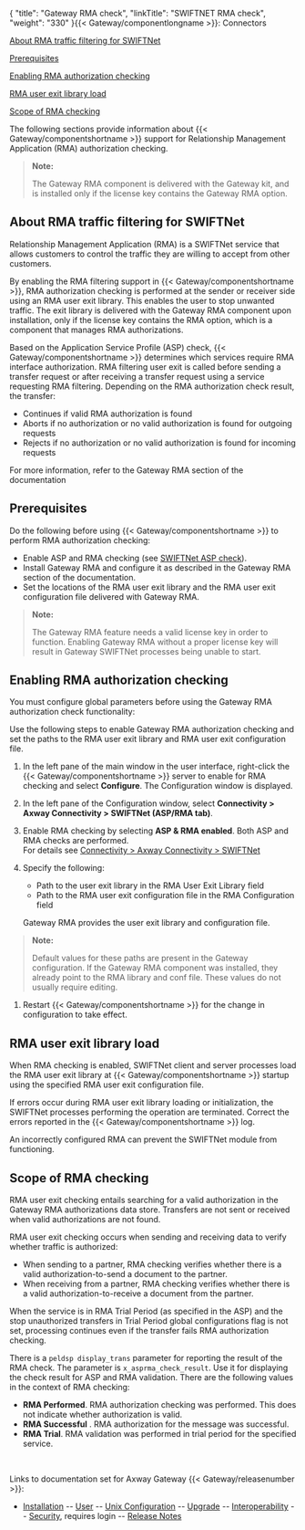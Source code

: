 {
    "title": "Gateway RMA check",
    "linkTitle": "SWIFTNET RMA check",
    "weight": "330"
}{{< Gateway/componentlongname  >}}: Connectors

[About RMA traffic filtering for SWIFTNet](#About)

[Prerequisites](#Prerequi)

[Enabling RMA authorization checking](#Enabling)

[RMA user exit library load](#RMA)

[Scope of RMA checking](#Scope)

The following sections provide information about {{< Gateway/componentshortname  >}} support for Relationship Management Application (RMA) authorization checking.

> **Note:**
>
> The Gateway RMA component is delivered with the Gateway kit, and is installed only if the license key contains the Gateway RMA option.

<span id="About"></span>

## About RMA traffic filtering for SWIFTNet

Relationship Management Application (RMA) is a SWIFTNet service that allows customers to control the traffic they are willing to accept from other customers.

By enabling the RMA filtering support in {{< Gateway/componentshortname  >}}, RMA authorization checking is performed at the sender or receiver side using an RMA user exit library. This enables the user to stop unwanted traffic. The exit library is delivered with the Gateway RMA component upon installation, only if the license key contains the RMA option, which is a component that manages RMA authorizations.

Based on the Application Service Profile (ASP) check, {{< Gateway/componentshortname  >}} determines which services require RMA interface authorization. RMA filtering user exit is called before sending a transfer request or after receiving a transfer request using a service requesting RMA filtering. Depending on the RMA authorization check result, the transfer:

-   Continues if valid RMA authorization is found
-   Aborts if no authorization or no valid authorization is found for outgoing requests
-   Rejects if no authorization or no valid authorization is found for incoming requests

For more information, refer to the Gateway RMA section of the documentation

<span id="Prerequi"></span>

## Prerequisites

Do the following before using {{< Gateway/componentshortname  >}} to perform RMA authorization checking:

-   Enable ASP and RMA checking (see <a href="../swiftnet_asp_check" class="MCXref xref">SWIFTNet ASP check</a>).
-   Install Gateway RMA and configure it as described in the Gateway RMA section of the documentation.
-   Set the locations of the RMA user exit library and the RMA user exit configuration file delivered with Gateway RMA.

> **Note:**
>
> The Gateway RMA feature needs a valid license key in order to function.
> Enabling Gateway RMA without a proper license key will result in Gateway SWIFTNet processes being unable to start.

<span id="Enabling"></span>

## Enabling RMA authorization checking

You must configure global parameters before using the Gateway RMA authorization check functionality:

Use the following steps to enable Gateway RMA authorization checking and set the paths to the RMA user exit library and RMA user exit configuration file.

1.  In the left pane of the main window in the user interface, right-click the {{< Gateway/componentshortname >}} server to enable for RMA checking and select **Configure**. The Configuration window is displayed.
2.  In the left pane of the Configuration window, select **Connectivity > Axway Connectivity > SWIFTNet (ASP/RMA tab)**.
3.  Enable RMA checking by selecting **ASP & RMA enabled**. Both ASP and RMA checks are performed.  
    For details see <a href="../../../../configuration_start_here/config_connectors#olh_connectivity_swiftnet" class="MCXref xref">Connectivity &gt; Axway Connectivity &gt; SWIFTNet</a>
4.  Specify the following:
    -   Path to the user exit library in the RMA User Exit Library field
    -   Path to the RMA user exit configuration file in the RMA Configuration field

      
    Gateway RMA provides the user exit library and configuration file.

> **Note:**
>
> Default values for these paths are present in the Gateway configuration. If the Gateway RMA component was installed, they already point to the RMA library and conf file. These values do not usually require editing.

1.  Restart {{< Gateway/componentshortname >}} for the change in configuration to take effect.

<span id="RMA"></span>

## RMA user exit library load

When RMA checking is enabled, SWIFTNet client and server processes load the RMA user exit library at {{< Gateway/componentshortname  >}} startup using the specified RMA user exit configuration file.

If errors occur during RMA user exit library loading or initialization, the SWIFTNet processes performing the operation are terminated. Correct the errors reported in the {{< Gateway/componentshortname  >}} log.

An incorrectly configured RMA can prevent the SWIFTNet module from functioning.

<span id="Scope"></span>

## Scope of RMA checking

RMA user exit checking entails searching for a valid authorization in the Gateway RMA authorizations data store. Transfers are not sent or received when valid authorizations are not found.

RMA user exit checking occurs when sending and receiving data to verify whether traffic is authorized:

-   When sending to a partner, RMA checking verifies whether there is a valid authorization-to-send a document to the partner.
-   When receiving from a partner, RMA checking verifies whether there is a valid authorization-to-receive a document from the partner.

When the service is in RMA Trial Period (as specified in the ASP) and the stop unauthorized transfers in Trial Period global configurations flag is not set, processing continues even if the transfer fails RMA authorization checking.

There is a `peldsp display_trans` parameter for reporting the result of the RMA check. The parameter is `x_asprma_check_result`. Use it for displaying the check result for ASP and RMA validation. There are the following values in the context of RMA checking:

-   **RMA Performed**. RMA authorization checking was performed. This does not indicate whether authorization is valid.
-   **RMA Successful** . RMA authorization for the message was successful.
-   **RMA Trial**. RMA validation was performed in trial period for the specified service.

 

Links to documentation set for Axway Gateway {{< Gateway/releasenumber  >}}:

-   [Installation](/bundle/Gateway_6173_InstallationGuide_allOS_en_HTML5/page/Content/start_page.htm) -- [User](/bundle/Gateway_6173_UsersGuide_allOS_en_HTML5/page/Content/start_page.htm) -- [Unix Configuration](/bundle/Gateway_6173_ConfigurationGuide_UNIX_en_HTML5/page/Content/start_page.htm) -- [Upgrade](/bundle/Gateway_6173_UpgradeGuide_allOS_en_HTML5/page/Content/start_page.htm) -- [Interoperability](/bundle/Gateway_6173_InteroperabilityGuide_allOS_en_HTML5/page/Content/start_page.htm) -- [Security](/bundle/Gateway_6173_SecurityGuide_allOS_en_HTML5/page/Content/start_page.htm), requires login -- [Release Notes](/bundle/Gateway_6173_ReleaseNotes_allOS_en_HTML5/page/Content/Gateway_ReleaseNotes_allOS_en.htm)
